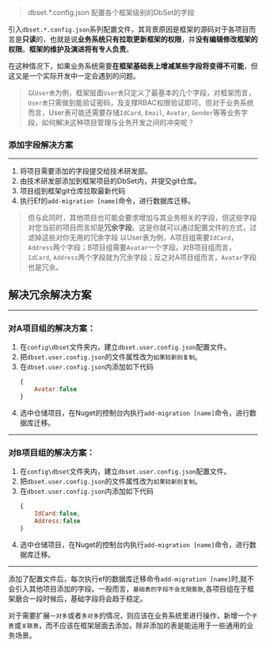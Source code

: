 >dbset.*.config.json 配置各个框架级别的DbSet的字段

引入`dbset.*.config.json`系列配置文件，其背景原因是框架的源码对于各项目而言是**只读**的，也就是说**业务系统只有拉取更新框架的权限**，并**没有编辑修改框架的权限**。**框架的维护及演进将有专人负责**。

在这种情况下，如果业务系统需要**在框架基础表上增减某些字段将变得不可能**，但这又是一个实际开发中一定会遇到的问题。

>以`User表`为例，框架层面`User表`只定义了最基本的几个字段，对框架而言，`User表`只需做到能验证密码，及支撑RBAC权限验证即可。但对于业务系统而言，User表可能还需要存储`IdCard`, `Email`, `Avatar`, `Gender`等等业务字段，如何解决这种项目管理与业务开发之间的冲突呢？

### 添加字段解决方案

---

1. 将项目需要添加的字段提交给技术研发部。
2. 由技术研发部添加到框架项目的DbSet内，并提交git仓库。
3. 项目组到框架git仓库拉取最新代码
4. 执行Ef的`add-migration [name]`命令，进行数据库迁移。

 >但与此同时，其他项目也可能会要求增加与其业务相关的字段，但这些字段对您当前的项目而言却是**冗余字段**。这是你就可以通过配置文件的方式，过滤掉这些对你无用的冗余字段 以User表为例，A项目组需要`IdCard`，`Address`两个字段；B项目组需要`Avatar`一个字段。对B项目组而言，`IdCard`, `Address`两个字段就为冗余字段；反之对A项目组而言，`Avatar`字段也是冗余。

## 解决冗余解决方案
 ---

### 对**A项目组**的解决方案：
1. 在`config\dbset`文件夹内，建立`dbset.user.config.json`配置文件。
2. 把`dbset.user.config.json`的文件属性改为`如果较新则复制`。
3. 在`dbset.user.config.json`内添加如下代码
   ```javascript
   {
       Avatar:false
   }
   ```
4. 选中仓储项目，在Nuget的控制台内执行`add-migration [name]`命令，进行数据库迁移。
---
### 对**B项目组**的解决方案：
1. 在`config\dbset`文件夹内，建立`dbset.user.config.json`配置文件。
2. 把`dbset.user.config.json`的文件属性改为`如果较新则复制`。
3. 在`dbset.user.config.json`内添加如下代码
   ```javascript
   {
       IdCard:false,
       Address:false
   }
   ```
4. 选中仓储项目，在Nuget的控制台内执行`add-migration [name]`命令，进行数据库迁移。
   
---

添加了配置文件后，每次执行ef的数据库迁移命令`add-migration [name]`时,就不会引入其他项目添加的字段。一般而言，`基础表的字段不会无限膨胀`,各项目组在于框架磨合一段时候后，基础字段将会趋于稳定。

对于需要扩展`一对多`或者`多对多`的情况，则应该在业务系统里进行操作，新增一个`子表`或`关联表`，而不应该在框架层面去添加，除非添加的表是能运用于一些通用的业务场景。
